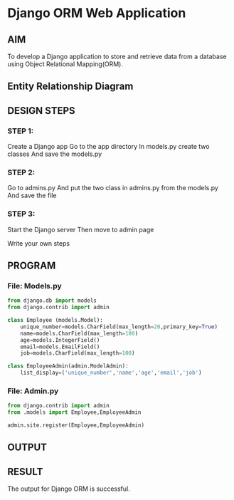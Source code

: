 # Django ORM Web Application

## AIM
To develop a Django application to store and retrieve data from a database using Object Relational Mapping(ORM).

## Entity Relationship Diagram


## DESIGN STEPS

### STEP 1:
Create a Django app
Go to the app directory
In models.py create two classes 
And save the models.py

### STEP 2:
Go to admins.py
And put the two class in admins.py from the models.py
And save the file


### STEP 3:
Start the Django server
Then move to admin page

Write your own steps

## PROGRAM

### File: Models.py
```python
from django.db import models
from django.contrib import admin

class Employee (models.Model):
    unique_number=models.CharField(max_length=20,primary_key=True)
    name=models.CharField(max_length=100)
    age=models.IntegerField()
    email=models.EmailField()
    job=models.CharField(max_length=100)

class EmployeeAdmin(admin.ModelAdmin):
    list_display=('unique_number','name','age','email','job')
```


### File: Admin.py
```python
from django.contrib import admin
from .models import Employee,EmployeeAdmin

admin.site.register(Employee,EmployeeAdmin)
```
## OUTPUT



## RESULT
The output for Django ORM is successful.
